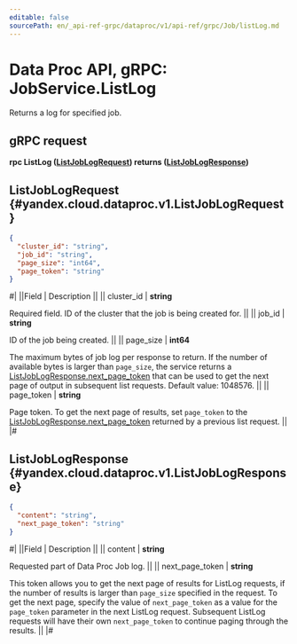 ```yaml
---
editable: false
sourcePath: en/_api-ref-grpc/dataproc/v1/api-ref/grpc/Job/listLog.md
---
```


# Data Proc API, gRPC: JobService.ListLog

Returns a log for specified job.

## gRPC request

**rpc ListLog ([ListJobLogRequest](#yandex.cloud.dataproc.v1.ListJobLogRequest)) returns ([ListJobLogResponse](#yandex.cloud.dataproc.v1.ListJobLogResponse))**

## ListJobLogRequest {#yandex.cloud.dataproc.v1.ListJobLogRequest}

```json
{
  "cluster_id": "string",
  "job_id": "string",
  "page_size": "int64",
  "page_token": "string"
}
```

#|
||Field | Description ||
|| cluster_id | **string**

Required field. ID of the cluster that the job is being created for. ||
|| job_id | **string**

ID of the job being created. ||
|| page_size | **int64**

The maximum bytes of job log per response to return. If the number of available
bytes is larger than `page_size`, the service returns a [ListJobLogResponse.next_page_token](#yandex.cloud.dataproc.v1.ListJobLogResponse)
that can be used to get the next page of output in subsequent list requests.
Default value: 1048576. ||
|| page_token | **string**

Page token. To get the next page of results, set `page_token` to the
[ListJobLogResponse.next_page_token](#yandex.cloud.dataproc.v1.ListJobLogResponse) returned by a previous list request. ||
|#

## ListJobLogResponse {#yandex.cloud.dataproc.v1.ListJobLogResponse}

```json
{
  "content": "string",
  "next_page_token": "string"
}
```

#|
||Field | Description ||
|| content | **string**

Requested part of Data Proc Job log. ||
|| next_page_token | **string**

This token allows you to get the next page of results for ListLog requests,
if the number of results is larger than `page_size` specified in the request.
To get the next page, specify the value of `next_page_token` as a value for
the `page_token` parameter in the next ListLog request. Subsequent ListLog
requests will have their own `next_page_token` to continue paging through the results. ||
|#